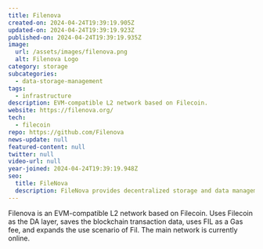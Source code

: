 ```yaml
---
title: Filenova
created-on: 2024-04-24T19:39:19.905Z
updated-on: 2024-04-24T19:39:19.923Z
published-on: 2024-04-24T19:39:19.935Z
image:
  url: /assets/images/filenova.png
  alt: Filenova Logo
category: storage
subcategories:
  - data-storage-management
tags:
  - infrastructure
description: EVM-compatible L2 network based on Filecoin.
website: https://filenova.org/
tech:
  - filecoin
repo: https://github.com/Filenova
news-update: null
featured-content: null
twitter: null
video-url: null
year-joined: 2024-04-24T19:39:19.948Z
seo:
  title: FileNova
  description: FileNova provides decentralized storage and data management solutions.
---
```


Filenova is an EVM-compatible L2 network based on Filecoin. Uses Filecoin as the DA layer, saves the blockchain transaction data, uses FIL as a Gas fee, and expands the use scenario of Fil. The main network is currently online.
